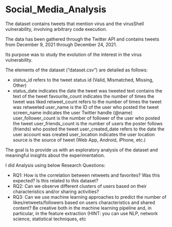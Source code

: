 # Social_Media_Analysis

The dataset contains tweets that mention virus and the virusShell vulnerability, involving arbitrary code execution.

The data has been gathered through the Twitter API and contains tweets from December 9, 2021 through December 24, 2021.

Its purpose was to study the evolution of the interest in the virus vulnerability.

The elements of the dataset (“dataset.csv”) are detailed as follows:

- status_id refers to the tweet status id (Valid, Mismatched, Missing, Other)
- status_date indicates the date the tweet was tweeted
text contains the text of the tweet
favourite_count indicates the number of times the tweet was liked
retweet_count refers to the number of times the tweet was retweeted
user_name is the ID of the user who posted the tweet
screen_name indicates the user Twitter handle (@name)
user_follower_count is the number of follower of the user  who posted the tweet
user_friends_count is the number of users the poster follows (friends)  who posted the tweet
user_created_date refers to the date the user account was created
user_location indicates the user location
source is the source of tweet (Web App, Android, iPhone, etc.)


The goal is to provide us with an exploratory analysis of the dataset and meaningful insights about the experimentation. 

I did Analysis using below Research Questions:

-	RQ1: How is the correlation between retweets and favorites? Was this expected? Is this related to this dataset?
-	RQ2: Can we observe different clusters of users based on their characteristics and/or sharing activities? 
-	RQ3: Can we use machine learning approaches to predict the number of likes/retweets/followers based on users characteristics and shared content? Be creative both in the machine learning pipeline and, in particular, in the feature extraction (HINT: you can use NLP, network science, statistical techniques, etc

